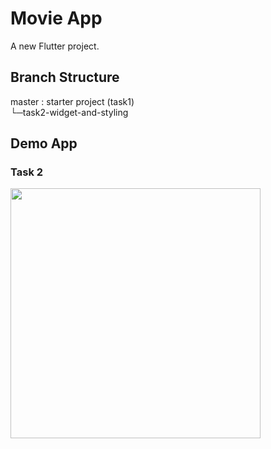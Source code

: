 # Movie App

A new Flutter project.

## Branch Structure

master : starter project (task1)\
└─task2-widget-and-styling


## Demo App

### Task 2
<img src="https://cdn.discordapp.com/attachments/791866991995650081/874743658950320208/ezgif-3-f0d51f622682.gif" height=400> 